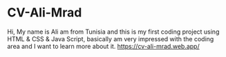 # CV-Ali-Mrad
Hi, My name is Ali am from Tunisia and this is my first coding project using HTML & CSS & Java Script, basically am very impressed with the coding area and I want to learn more about it.
https://cv-ali-mrad.web.app/
